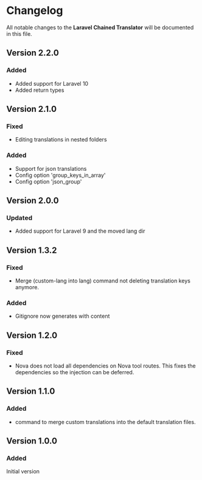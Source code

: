 # Changelog

All notable changes to the __Laravel Chained Translator__ will be documented in this file.

## Version 2.2.0
### Added
- Added support for Laravel 10
- Added return types
## Version 2.1.0
### Fixed
- Editing translations in nested folders
### Added
- Support for json translations
- Config option 'group_keys_in_array'
- Config option 'json_group'

## Version 2.0.0
### Updated
- Added support for Laravel 9 and the moved lang dir

## Version 1.3.2
### Fixed
- Merge (custom-lang into lang) command not deleting translation keys anymore.
### Added
- Gitignore now generates with content

## Version 1.2.0
### Fixed
- Nova does not load all dependencies on Nova tool routes. This fixes the dependencies so the injection can be deferred.

## Version 1.1.0
### Added
- command to merge custom translations into the default translation files.

## Version 1.0.0 
### Added
Initial version

